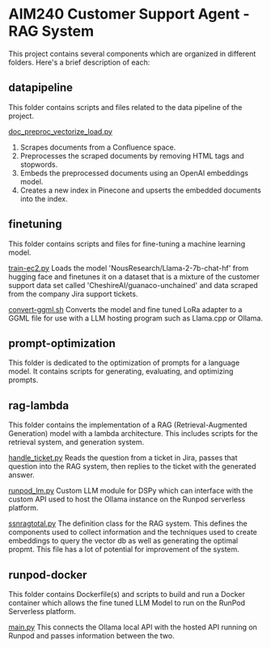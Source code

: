 # AIM240 Customer Support Agent - RAG System

This project contains several components which are organized in different folders. Here's a brief description of each:

## datapipeline

This folder contains scripts and files related to the data pipeline of the project.

[doc_preproc_vectorize_load.py](datapipeline/doc_preproc_vectorize_load.py)
1. Scrapes documents from a Confluence space.
2. Preprocesses the scraped documents by removing HTML tags and stopwords.
3. Embeds the preprocessed documents using an OpenAI embeddings model.
4. Creates a new index in Pinecone and upserts the embedded documents into the index.


## finetuning

This folder contains scripts and files for fine-tuning a machine learning model.

[train-ec2.py](finetuning/train-ec2.py)
Loads the model 'NousResearch/Llama-2-7b-chat-hf' from hugging face and finetunes it on a dataset that is a mixture of the customer support data set called 'CheshireAI/guanaco-unchained' and data scraped from the company Jira support tickets.

[convert-ggml.sh](finetuning/convert-ggml.sh)
Converts the model and fine tuned LoRa adapter to a GGML file for use with a LLM hosting program such as Llama.cpp or Ollama.


## prompt-optimization

This folder is dedicated to the optimization of prompts for a language model. It contains scripts for generating, evaluating, and optimizing prompts.

## rag-lambda

This folder contains the implementation of a RAG (Retrieval-Augmented Generation) model with a lambda architecture. This includes scripts for the retrieval system, and generation system.

[handle_ticket.py](rag-lambda/handle_ticket.py)
Reads the question from a ticket in Jira, passes that question into the RAG system, then replies to the ticket with the generated answer.

[runpod_lm.py](rag-lambda/runpod_lm.py)
Custom LLM module for DSPy which can interface with the custom API used to host the Ollama instance on the Runpod serverless platform.

[ssnragtotal.py](rag-lambda/ssnragtotal.py)
The definition class for the RAG system. This defines the components used to collect information and the techniques used to create embeddings to query the vector db as well as generating the optimal propmt. This file has a lot of potential for improvement of the system.

## runpod-docker

This folder contains Dockerfile(s) and scripts to build and run a Docker container which allows the fine tuned LLM Model to run on the RunPod Serverless platform.

[main.py](runpod-docker/src/main.py)
This connects the Ollama local API with the hosted API running on Runpod and passes information between the two.

